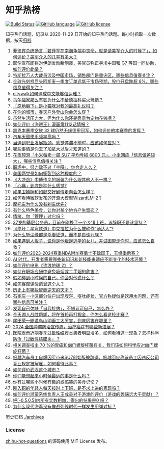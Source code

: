 # 知乎热榜
[![Build Status](https://github.com/ToWeLong/zhihu-hot-questions/workflows/CI/badge.svg)](https://github.com/ToWeLong/zhihu-hot-questions/actions)
[![GitHub language](https://img.shields.io/badge/language-golang-orange.svg)](https://golang.org/)
[![GitHub license](https://img.shields.io/github/license/ToWeLong/zhihu-hot-questions)](https://github.com/ToWeLong/zhihu-hot-questions/blob/main/LICENSE)

知乎热门话题，记录从 2020-11-29 日开始的知乎热门话题。每小时抓取一次数据，按天[归档](./archives)

<!-- BEGIN -->

1. [菲律宾总统扬言「若菲军在南海争端中丧命，就是请美军介入的时候了」，如何评价？美军介入的几率有多大？](https://www.zhihu.com/question/653223862)
1. [耶伦宣布即将对伊朗发动新制裁，美官员称正寻求中国和 G7 等国一同协助，如何评价此举？](https://www.zhihu.com/question/653212659)
1. [特斯拉万人大裁员涉及中国市场，销售部门是重灾区，哪些信息值得关注？](https://www.zhihu.com/question/653235205)
1. [全球光刻机巨头阿斯麦一季度订单远低于市场预期，股价开盘跌超 6%，哪些信息值得关注？](https://www.zhihu.com/question/653255818)
1. [citywalk如何译成中文能够信达雅？](https://www.zhihu.com/question/652810554)
1. [马尔福家那么有钱为什么不给德拉科买火弩箭？](https://www.zhihu.com/question/441865889)
1. [「原地躺下」是小猫咪对我的最高礼仪吗？](https://www.zhihu.com/question/650460923)
1. [在你的城市，春天户外登山你会怎么穿？](https://www.zhihu.com/question/649133998)
1. [虽然生活压力大，但为什么你还是愿意为宠物花钱呢？](https://www.zhihu.com/question/651356852)
1. [如何评价《海贼王》漫画第1112话情报？](https://www.zhihu.com/question/653160276)
1. [凯恩本赛季空砍 32 球仍然无缘德甲冠军，如何评价他本赛季的发挥？](https://www.zhihu.com/question/652998526)
1. [汽车天窗使用频率高吗？](https://www.zhihu.com/question/653116665)
1. [当遇到职业发展瓶颈，感觉停滞不前时，应该如何应对？](https://www.zhihu.com/question/652517797)
1. [哪些事情是你去了加拿大以后才知道的？](https://www.zhihu.com/question/308870924)
1. [花旗预测「小米每卖一部 SU7 平均亏损 6800 元」，小米回应「信息偏差较大」，哪些信息值得关注？](https://www.zhihu.com/question/653008408)
1. [职场中，努力敌不过「空降」，你会走人么？](https://www.zhihu.com/question/652818370)
1. [美国两党是如何撕裂到这种程度的？](https://www.zhihu.com/question/652626769)
1. [《大决战》中傅作义的服装为什么跟其他人不一样？](https://www.zhihu.com/question/629665782)
1. [「心痛」到底是种什么感觉?](https://www.zhihu.com/question/652749757)
1. [如果卫嬿婉和如懿交好剧情走向会怎么样？](https://www.zhihu.com/question/648528699)
1. [如何看待微软发布的开源大模型WizardLM-2？](https://www.zhihu.com/question/653110325)
1. [摩托车为什么没有刹车优先?](https://www.zhihu.com/question/652926805)
1. [有什么特色美食，让你对某个地方产生留恋？](https://www.zhihu.com/question/642017814)
1. [情绪，你「管理」过它吗？](https://www.zhihu.com/question/652955746)
1. [37岁的基层公务员，目前在刚换了一个乡镇上班，该辞职还是该坚持？](https://www.zhihu.com/question/646901812)
1. [《崩坏：星穹铁道》中克拉拉为什么被称作“汤达人”?](https://www.zhihu.com/question/624924020)
1. [为什么斩尘缘都是杀妻证道，而不是自诛九族？](https://www.zhihu.com/question/611194272)
1. [如果遇到人贩子，说你是他叛逆逃学的女儿，并试图带走你时，应该怎么自救？](https://www.zhihu.com/question/616034733)
1. [如何评价2023-2024赛季NBA附加赛勇士不敌国王，无缘季后赛？](https://www.zhihu.com/question/653219412)
1. [AI 时代，开发者需要哪些新知识和新技能来适应不断变化的技术环境？](https://www.zhihu.com/question/652499226)
1. [如何评价电影《流浪地球 2》？](https://www.zhihu.com/question/578256937)
1. [如何在职场应酬中避免吸烟或二手烟的危害？](https://www.zhihu.com/question/653259840)
1. [假如碰到小时候的自己，你会对他说什么？](https://www.zhihu.com/question/595464582)
1. [如何客观评价范曾这个人？](https://www.zhihu.com/question/23948677)
1. [历史上有哪些智商逆天的天才？](https://www.zhihu.com/question/23228706)
1. [石家庄一小区部分住户出现腹泻、呕吐症状，官方称疑似是饮用水问题，还有哪些信息可关注？](https://www.zhihu.com/question/653226826)
1. [发现自己欠缺「自我接纳」，不够认可自己，怎么办？](https://www.zhihu.com/question/653057625)
1. [今天湖人战胜鹈鹕，将在首轮再打掘金，你怎么看这轮比赛？](https://www.zhihu.com/question/653208889)
1. [尾田荣一郎说鸟山明画工太厉害，到底厉害在哪里？](https://www.zhihu.com/question/49937813)
1. [2024 全国肿瘤防治宣传周，治疗癌症有哪些新进展？](https://www.zhihu.com/question/652715466)
1. [医院表示近期春季过敏性结膜炎患者明显增多，如何看待这一现象？怎样科学防治「过敏性结膜炎」？](https://www.zhihu.com/question/652687885)
1. [相关调查指出 70 %的胃癌和幽门螺旋杆菌有关，我们该如何科学应对幽门螺旋杆菌？](https://www.zhihu.com/question/653112580)
1. [极越汽车员工自爆因买小米SU7创始版被辞退，极越回应称该员工因违反公司竞业规定被解雇，如何看待此事？](https://www.zhihu.com/question/653210020)
1. [如何评价武汉这个城市？](https://www.zhihu.com/question/22889022)
1. [你们能想起来小时候最远的事是什么吗？](https://www.zhihu.com/question/571251315)
1. [你有过哪些小时候有趣的或搞笑的美食记忆？](https://www.zhihu.com/question/652640349)
1. [刚入职的年轻人每天按时上下班，是不求上进的表现吗？](https://www.zhihu.com/question/653256802)
1. [如何评价鸿蒙系统负责人王成录对于游戏的评价（游戏的弊端远大于贡献）？](https://www.zhihu.com/question/447424546)
1. [把[-0.5,0.5]内所有实数相加，得出的结果是0 吗？](https://www.zhihu.com/question/555998400)
1. [为什么现代海军没有像战列舰时代一样发生甲弹对抗？](https://www.zhihu.com/question/653130749)

<!-- END -->

历史归档 [./archives](./archives)


### License
[zhihu-hot-questions](https://github.com/towelong/zhihu-hot-questions) 的源码使用 MIT License 发布。